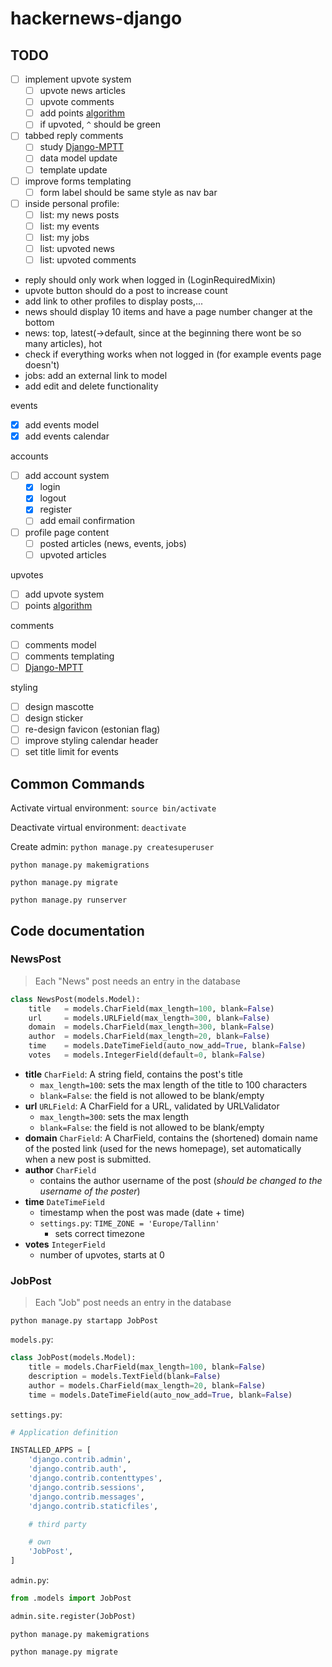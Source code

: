 # hackernews-django

## TODO

- [ ] implement upvote system
  - [ ] upvote news articles
  - [ ] upvote comments
  - [ ] add points [algorithm](https://medium.com/hacking-and-gonzo/how-hacker-news-ranking-algorithm-works-1d9b0cf2c08d)
  - [ ] if upvoted, `^` should be green
- [ ] tabbed reply comments
  - [ ] study [Django-MPTT](https://django-mptt.readthedocs.io/en/latest/)
  - [ ] data model update 
  - [ ] template update
- [ ] improve forms templating
  - [ ] form label should be same style as nav bar
- [ ] inside personal profile:
  - [ ] list: my news posts
  - [ ] list: my events
  - [ ] list: my jobs
  - [ ] list: upvoted news
  - [ ] list: upvoted comments
- reply should only work when logged in (LoginRequiredMixin)
- upvote button should do a post to increase count
- add link to other profiles to display posts,...
- news should display 10 items and have a page number changer at the bottom
- news: top, latest(->default, since at the beginning there wont be so many articles), hot
- check if everything works when not logged in (for example events page doesn't)
- jobs: add an external link to model
- add edit and delete functionality

events

- [x] add events model
- [x] add events calendar

accounts

- [ ] add account system
  - [x] login
  - [x] logout
  - [x] register
  - [ ] add email confirmation
- [ ] profile page content
  - [ ] posted articles (news, events, jobs)
  - [ ] upvoted articles

upvotes

- [ ] add upvote system
- [ ] points [algorithm](https://medium.com/hacking-and-gonzo/how-hacker-news-ranking-algorithm-works-1d9b0cf2c08d)

comments

- [ ] comments model
- [ ] comments templating
- [ ] [Django-MPTT](https://django-mptt.readthedocs.io/en/latest/)

styling

- [ ] design mascotte
- [ ] design sticker
- [ ] re-design favicon (estonian flag)
- [ ] improve styling calendar header
- [ ] set title limit for events

## Common Commands

Activate virtual environment: `source bin/activate`

Deactivate virtual environment: `deactivate`

Create admin: `python manage.py createsuperuser`

`python manage.py makemigrations`

`python manage.py migrate`

`python manage.py runserver`

## Code documentation

### NewsPost

> Each "News" post needs an entry in the database

```python
class NewsPost(models.Model):
    title   = models.CharField(max_length=100, blank=False)
    url     = models.URLField(max_length=300, blank=False)
    domain  = models.CharField(max_length=300, blank=False)
    author  = models.CharField(max_length=20, blank=False)
    time    = models.DateTimeField(auto_now_add=True, blank=False)
    votes   = models.IntegerField(default=0, blank=False)
```

- **title** `CharField`: A string field, contains the post's title
  - `max_length=100`: sets the max length of the title to 100 characters
  - `blank=False`: the field is not allowed to be blank/empty
- **url** `URLField`: A CharField for a URL, validated by URLValidator
  - `max_length=300`: sets the max length
  - `blank=False`: the field is not allowed to be blank/empty
- **domain** `CharField`: A CharField, contains the (shortened) domain name of the posted link (used for the news homepage), set automatically when a new post is submitted.
- **author** `CharField`
  - contains the author username of the post (_should be changed to the username of the poster_)
- **time** `DateTimeField`
  - timestamp when the post was made (date + time)
  - `settings.py`: `TIME_ZONE = 'Europe/Tallinn'`
    - sets correct timezone
- **votes** `IntegerField`
  - number of upvotes, starts at 0

### JobPost

> Each "Job" post needs an entry in the database

`python manage.py startapp JobPost`

`models.py`:

```python
class JobPost(models.Model):
    title = models.CharField(max_length=100, blank=False)
    description = models.TextField(blank=False)
    author = models.CharField(max_length=20, blank=False)
    time = models.DateTimeField(auto_now_add=True, blank=False)
```

`settings.py`:

```py
# Application definition

INSTALLED_APPS = [
    'django.contrib.admin',
    'django.contrib.auth',
    'django.contrib.contenttypes',
    'django.contrib.sessions',
    'django.contrib.messages',
    'django.contrib.staticfiles',

    # third party

    # own
    'JobPost',
]
```

`admin.py`:

```python
from .models import JobPost

admin.site.register(JobPost)
```

`python manage.py makemigrations`

`python manage.py migrate`







